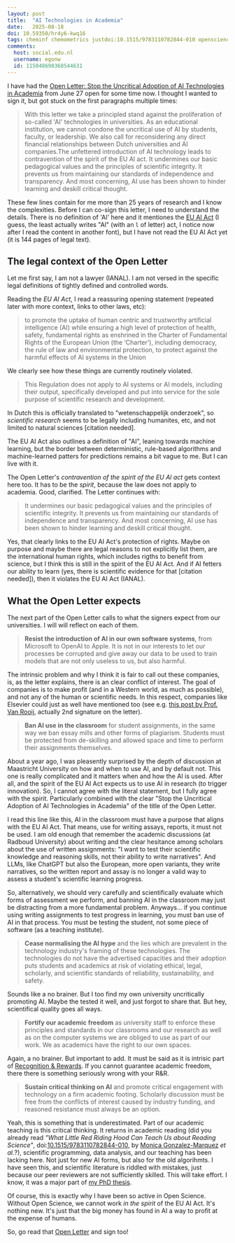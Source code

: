 ```yaml
---
layout: post
title:  "AI Technologies in Academia"
date:   2025-08-18
doi: 10.59350/hr4y6-kwq16
tags: cheminf chemometrics justdoi:10.1515/9783110782844-010 openscience
comments:
  host: social.edu.nl
  username: egonw
  id: 115048690368544631
---
```


I have had the [Open Letter: Stop the Uncritical Adoption of AI Technologies in Academia](https://openletter.earth/open-letter-stop-the-uncritical-adoption-of-ai-technologies-in-academia-b65bba1e)
from June 27 open for some time now. I thought I wanted to sign it, but got stuck on the first paragraphs multiple times:

> With this letter we take a principled stand against the proliferation of so-called 'AI' technologies in universities. As an educational institution,
> we cannot condone the uncritical use of AI by students, faculty, or leadership. We also call for reconsidering any direct financial relationships
> between Dutch universities and AI companies.The unfettered introduction of AI technology leads to contravention of the spirit of the EU Al act. It
> undermines our basic pedagogical values and the principles of scientific integrity. It prevents us from maintaining our standards of independence
> and transparency. And most concerning, AI use has been shown to hinder learning and deskill critical thought.

These few lines contain for me more than 25 years of research and I know the complexities. Before I can co-sign this letter,
I need to understand the details. There is no definition of 'AI' here and it mentiones the [EU AI Act](https://eur-lex.europa.eu/legal-content/NL/TXT/?uri=CELEX:32024R1689)
(I guess, the least actually writes "Al" (with an `l` of letter) act, I notice now after I read the content in another font),
but I have not read the EU AI Act yet (it is 144 pages of legal text).

## The legal context of the Open Letter

Let me first say, I am not a lawyer (IANAL). I am not versed in the specific legal definitions of tightly defined and controlled
words.

Reading the *EU AI Act*, I read a reassuring opening statement (repeated later with more context, links to other laws, etc):

> to promote the uptake of human centric and trustworthy artificial intelligence (AI) while ensuring a high level of protection
> of health, safety, fundamental rights as enshrined in the Charter of Fundamental Rights of the European Union (the ‘Charter’),
> including democracy, the rule of law and environmental protection, to protect against the harmful effects of AI systems in the Union

We clearly see how these things are currently routinely violated.

> This Regulation does not apply to AI systems or AI models, including their output, specifically developed and put into service
> for the sole purpose of scientific research and development.

In Dutch this is officially translated to "wetenschappelijk onderzoek", so *scientific research* seems to be legally
including humanites, etc, and not limited to natural sciences [citation needed].

The EU AI Act also outlines a definition of "AI", leaning towards machine learning, but the border between deterministic,
rule-based algorithms and machine-learned patters for predictions remains a bit vague to me. But I can live with it.

The Open Letter's *contravention of the spirit of the EU Al act* gets context here too. It has to be the *spirit*,
because the law does not apply to academia. Good, clarified. The Letter continues with:

> It undermines our basic pedagogical values and the principles of scientific integrity.
> It prevents us from maintaining our standards of independence and transparency. And most concerning, AI use has been
> shown to hinder learning and deskill critical thought.

Yes, that clearly links to the EU AI Act's protection of rights. Maybe on purpose and maybe there are legal reasons
to not explicitly list them, are the international human rights, which includes rigths to benefit from science,
but I think this is still in the spirit of the EU AI Act. And if AI fetters our ability to learn (yes, there
is scientific evidence for that [citation needed]), then it violates the EU AI Act (IANAL).

## What the Open Letter expects

The next part of the Open Letter calls to what the signers expect from our universities. I will will reflect on each of them.

> **Resist the introduction of AI in our own software systems**, from Microsoft to OpenAI to Apple. It is not in our interests
> to let our processes be corrupted and give away our data to be used to train models that are not only useless to us, but
> also harmful.

The intrinsic problem and why I think it is fair to call out these companies, is, as the letter explains, there
is an clear conflict of interest. The goal of companies is to make profit (and in a Western world, as much
as possible), and not any of the human or scientific needs. In this respect, companies like Elsevier
could just as well have mentioned too (see e.g. [this post by Prof. Van Rooij](https://irisvanrooijcogsci.com/2025/08/12/ai-slop-and-the-destruction-of-knowledge/),
actually 2nd signature on the letter).

> **Ban AI use in the classroom** for student assignments, in the same way we ban essay mills and other forms
> of plagiarism. Students must be protected from de-skilling and allowed space and time to perform their
> assignments themselves.

About a year ago, I was pleasently surprised by the depth of discussion at Maastricht University on how and when
to use AI, and by default not. This one is really complicated and it matters when and how the AI is used.
After all, and the spirit of the EU AI Act expects us to use AI in research (to trigger innovation). So,
I cannot agree with the literal statement, but I fully agree with the spirit. Particularly combined with
the clear "Stop the Uncritical Adoption of AI Technologies in Academia" of the title of the Open Letter.

I read this line like this, AI in the classroom must have a purpose that aligns with the EU AI Act.
That means, use for writing assays, reports, it must not be used. I am old enough that remember the
academic discussions (at Radboud University) about writing and the clear hesitance among scholars
about the use of written assignments: "I want to test their scientific knowledge and reasoning skills,
not their ability to write narratives". And LLMs, like ChatGPT but also the European, more open variants,
they write narratives, so the written report and assay is no longer a valid way to assess a student's
scientific learning progress.

So, alternatively, we should very carefully and scientifically evaluate which forms of assessment
we perform, and banning AI in the classroom may just be distracting from a more fundamental problem.
Anyways... if you continue using writing assignments to test progress in learning, you must ban
use of AI in that process. You must be testing the student, not some piece of software (as a teaching
institute).

> **Cease normalising the AI hype** and the lies which are prevalent in the technology industry's framing of
> these technologies. The technologies do not have the advertised capacities and their adoption puts students
> and academics at risk of violating ethical, legal, scholarly, and scientific standards of reliability,
> sustainability, and safety.

Sounds like a no brainer. But I too find my own university uncritically promoting AI. Maybe the tested
it well, and just forgot to share that. But hey, scientifical quality goes all ways.

> **Fortify our academic freedom** as university staff to enforce these principles and standards in our
> classrooms and our research as well as on the computer systems we are obliged to use as part of our
> work. We as academics have the right to our own spaces.

Again, a no brainer. But important to add. It must be said as it is intrisic part of
[Recognition & Rewards](https://recognitionrewards.nl/). If you cannot guarantee academic freedom,
there there is something seriously wrong with your R&R.

> **Sustain critical thinking on AI** and promote critical engagement with technology on a firm
> academic footing. Scholarly discussion must be free from the conflicts of interest caused by
> industry funding, and reasoned resistance must always be an option.

Yeah, this is something that is underestimated. Part of our academic teaching is this critical thinking.
It returns in academic reading (did you already read *"What Little Red Riding Hood Can Teach Us about Reading Science"*,
doi:[10.1515/9783110782844-010](https://doi.org/10.1515/9783110782844-010),
by [Monica Gonzalez-Marquez](https://scholar.google.com/citations?user=0KRmIbcAAAAJ&hl=nl&oi=ao) *et al.*?),
scientific programming, data analysis, and our teaching has been
lacking here. Not just for new AI forms, but also for the old algorihmts. I have seen this, and
scientific literature is riddled with mistakes, just because our peer reviewers are not sufficiently
skilled. This will take effort. I know, it was a major part of
[my PhD thesis](https://chem-bla-ics.linkedchemistry.info/2008/03/01/todo-april-2nd-defend-my-phd-work.html).

Of course, this is exactly why I have been so active in Open Science. Without Open Science,
we cannot work *in the spirit* of the EU AI Act. It's nothing new. It's just that the big money
has found in AI a way to profit at the expense of humans.

So, go read that [Open Letter](https://openletter.earth/open-letter-stop-the-uncritical-adoption-of-ai-technologies-in-academia-b65bba1e)
and sign too!

